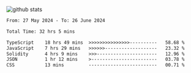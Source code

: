 
![github stats](https://github-readme-stats.vercel.app/api?username=realmahd1&show_icons=true&theme=codeSTACKr&hide_rank=true&count_private=true)

<!--START_SECTION:waka-->

```txt
From: 27 May 2024 - To: 26 June 2024

Total Time: 32 hrs 5 mins

TypeScript    18 hrs 49 mins  >>>>>>>>>>>>>>>----------   58.68 %
JavaScript    7 hrs 29 mins   >>>>>>-------------------   23.32 %
Solidity      4 hrs 9 mins    >>>----------------------   12.96 %
JSON          1 hr 12 mins    >------------------------   03.78 %
CSS           13 mins         -------------------------   00.71 %
```

<!--END_SECTION:waka-->
